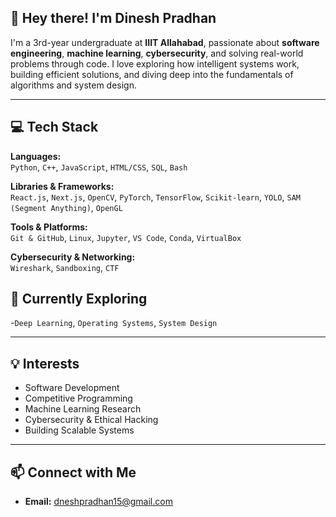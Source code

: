 <!--## Hi there 👋-->

<!--
**shorty-huddybuddy/shorty-huddybuddy** is a ✨ _special_ ✨ repository because its `README.md` (this file) appears on your GitHub profile.

Here are some ideas to get you started:

- 🔭 I’m currently working on ...
- 🌱 I’m currently learning ...
- 👯 I’m looking to collaborate on ...
- 🤔 I’m looking for help with ...
- 💬 Ask me about ...
- 📫 How to reach me: ...
- 😄 Pronouns: ...
- ⚡ Fun fact: ...
-->


## 👋 Hey there! I'm Dinesh Pradhan

I'm a 3rd-year undergraduate at **IIIT Allahabad**, passionate about **software engineering**, **machine learning**, **cybersecurity**, and solving real-world problems through code. I love exploring how intelligent systems work, building efficient solutions, and diving deep into the fundamentals of algorithms and system design.

---

## 💻 Tech Stack

**Languages:**  
`Python`, `C++`, `JavaScript`, `HTML/CSS`, `SQL`, `Bash`

**Libraries & Frameworks:**  
`React.js`, `Next.js`, `OpenCV`, `PyTorch`, `TensorFlow`, `Scikit-learn`, `YOLO`, `SAM (Segment Anything)`, `OpenGL`


**Tools & Platforms:**  
`Git & GitHub`, `Linux`, `Jupyter`, `VS Code`, `Conda`, `VirtualBox`

**Cybersecurity & Networking:**  
`Wireshark`, `Sandboxing`, `CTF`
<!--
---

## 🚀 Projects

- **Image Segmentation with SAM2** – Segment Anything Model applied for advanced image segmentation; used for real-time applications and research.
- **Web Server Version Fingerprinting** – Developed an ML-based approach using HTTP fuzzing to identify server versions with precision.
- **Image Reconstruction from Noisy Images** – Compared multiple traditional image processing methods for noise reduction.
- **MLP From Scratch** – Implemented multi-layer perceptrons using various activation functions to compare performance and convergence.
- **Dijkstra Priority Queue Analysis** – Wrote a detailed blog post highlighting the critical role of using a priority queue in Dijkstra’s algorithm.
---
-->

## 🧠 Currently Exploring

-`Deep Learning`, `Operating Systems`,  `System Design`

---

## 💡 Interests

- Software Development  
- Competitive Programming  
- Machine Learning Research  
- Cybersecurity & Ethical Hacking  
- Building Scalable Systems  

---

## 📫 Connect with Me

- **Email:** dneshpradhan15@gmail.com 
